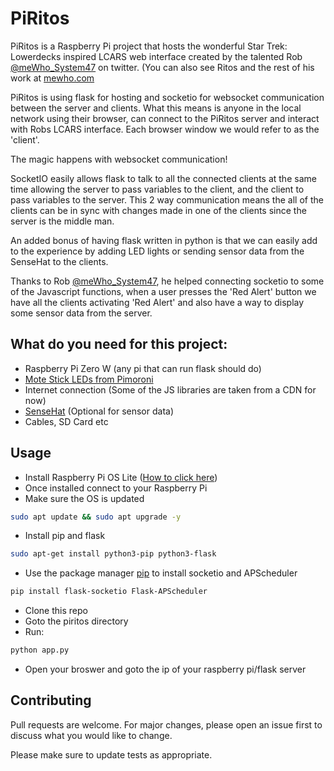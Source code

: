 # PiRitos

PiRitos is a Raspberry Pi project that hosts the wonderful Star Trek: Lowerdecks inspired LCARS web interface created by the talented Rob [@meWho_System47](https://twitter.com/meWho_System47) on twitter. (You can also see Ritos and the rest of his work at [mewho.com](http://mewho.com)

PiRitos is using flask for hosting and socketio for websocket communication between the server and clients. What this means is anyone in the local network using their browser, can connect to the PiRitos server and interact with Robs LCARS interface. Each browser window we would refer to as the 'client'.

The magic happens with websocket communication!

SocketIO easily allows flask to talk to all the connected clients at the same time allowing the server to pass variables to the client, and the client to pass variables to the server. This 2 way communication means the all of the clients can be in sync with changes made in one of the clients since the server is the middle man.

An added bonus of having flask written in python is that we can easily add to the experience by adding LED lights or sending sensor data from the SenseHat to the clients.

Thanks to Rob [@meWho_System47](https://twitter.com/meWho_System47), he helped connecting socketio to some of the Javascript functions, when a user presses the 'Red Alert' button we have all the clients activating 'Red Alert' and also have a way to display some sensor data from the server.

## What do you need for this project:

- Raspberry Pi Zero W (any pi that can run flask should do)
- [Mote Stick LEDs from Pimoroni](https://shop.pimoroni.com/collections/mote)
- Internet connection (Some of the JS libraries are taken from a CDN for now)
- [SenseHat](https://www.raspberrypi.com/products/sense-hat/) (Optional for sensor data)
- Cables, SD Card etc

## Usage

- Install Raspberry Pi OS Lite ([How to click here](https://www.raspberrypi.com/documentation/computers/getting-started.html#installing-the-operating-system))
- Once installed connect to your Raspberry Pi
- Make sure the OS is updated
```bash
sudo apt update && sudo apt upgrade -y
```
- Install pip and flask
```bash
sudo apt-get install python3-pip python3-flask
```
- Use the package manager [pip](https://pip.pypa.io/en/stable/) to install socketio and APScheduler
```bash
pip install flask-socketio Flask-APScheduler

```
- Clone this repo
- Goto the piritos directory
- Run: 
```bash
python app.py
```
- Open your broswer and goto the ip of your raspberry pi/flask server

## Contributing

Pull requests are welcome. For major changes, please open an issue first
to discuss what you would like to change.

Please make sure to update tests as appropriate.

